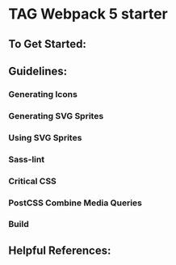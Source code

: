 # TAG Webpack 5 starter

## To Get Started:

## Guidelines:

### Generating Icons

### Generating SVG Sprites

### Using SVG Sprites

### Sass-lint

### Critical CSS

### PostCSS Combine Media Queries

### Build

## Helpful References:

